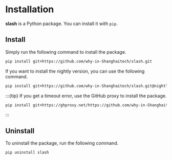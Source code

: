 # Installation

**slash** is a Python package. You can install it with `pip`.

## Install

Simply run the following command to install the package.

```bash
pip install git+https://github.com/why-in-Shanghaitech/slash.git
```

If you want to install the nightly version, you can use the following command.

```bash
pip install git+https://github.com/why-in-Shanghaitech/slash.git@nightly
```

:::{tip}
If you get a timeout error, use the GitHub proxy to install the package.

```bash
pip install git+https://ghproxy.net/https://github.com/why-in-Shanghaitech/slash.git
```
:::

## Uninstall

To uninstall the package, run the following command.

```bash
pip uninstall slash
```

